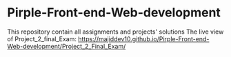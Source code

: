 # Pirple-Front-end-Web-development
This repository contain all assignments and projects' solutions 
The live view of Project_2_final_Exam: https://majiddev10.github.io/Pirple-Front-end-Web-development/Project_2_Final_Exam/
